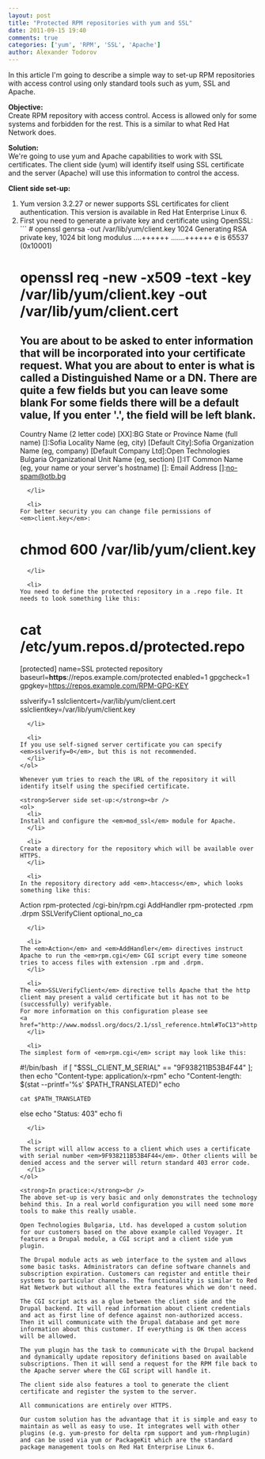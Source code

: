 ```yaml
---
layout: post
title: "Protected RPM repositories with yum and SSL"
date: 2011-09-15 19:40
comments: true
categories: ['yum', 'RPM', 'SSL', 'Apache']
author: Alexander Todorov
---
```


In this article I'm going to describe a simple way to set-up RPM repositories with access control using only standard tools such as yum, SSL and Apache.

<strong>Objective:</strong><br />
Create RPM repository with access control. Access is allowed only for some systems and forbidden for the rest. This is a similar to what Red Hat Network does. 

<strong>Solution:</strong><br />
We're going to use yum and Apache capabilities to work with SSL certificates. The client side (yum) will identify itself using SSL certificate and the server (Apache) will use this information to control the access.

<strong>Client side set-up:</strong><br />
<ol>
  <li>
Yum version 3.2.27 or newer supports SSL certificates for client authentication. This version is available in Red Hat Enterprise Linux 6. 
  </li>

  <li>
First you need to generate a private key and certificate using OpenSSL:
```
# openssl genrsa -out /var/lib/yum/client.key 1024
Generating RSA private key, 1024 bit long modulus
....++++++
.......++++++
e is 65537 (0x10001)

# openssl req -new -x509 -text -key /var/lib/yum/client.key -out /var/lib/yum/client.cert
You are about to be asked to enter information that will be incorporated
into your certificate request.
What you are about to enter is what is called a Distinguished Name or a DN.
There are quite a few fields but you can leave some blank
For some fields there will be a default value,
If you enter '.', the field will be left blank.
-----
Country Name (2 letter code) [XX]:BG
State or Province Name (full name) []:Sofia
Locality Name (eg, city) [Default City]:Sofia
Organization Name (eg, company) [Default Company Ltd]:Open Technologies Bulgaria
Organizational Unit Name (eg, section) []:IT
Common Name (eg, your name or your server's hostname) []:
Email Address []:no-spam@otb.bg
```
  </li>

  <li>
For better security you can change file permissions of <em>client.key</em>:
```
# chmod 600 /var/lib/yum/client.key
```
  </li>

  <li>
You need to define the protected repository in a .repo file. It needs to look something like this:
```
# cat /etc/yum.repos.d/protected.repo
[protected]
name=SSL protected repository
baseurl=<strong>https</strong>://repos.example.com/protected
enabled=1
gpgcheck=1
gpgkey=https://repos.example.com/RPM-GPG-KEY

sslverify=1
sslclientcert=/var/lib/yum/client.cert
sslclientkey=/var/lib/yum/client.key
```
  </li>

  <li>
If you use self-signed server certificate you can specify  <em>sslverify=0</em>, but this is not recommended.
  </li>
</ol>

Whenever yum tries to reach the URL of the repository it will identify itself using the specified certificate.

<strong>Server side set-up:</strong><br />
<ol>
  <li>
Install and configure the <em>mod_ssl</em> module for Apache.
  </li>

  <li>
Create a directory for the repository which will be available over HTTPS.
  </li>

  <li>
In the repository directory add <em>.htaccess</em>, which looks something like this:
```
Action rpm-protected /cgi-bin/rpm.cgi
AddHandler rpm-protected .rpm .drpm
SSLVerifyClient optional_no_ca
```
  </li>

  <li>
The <em>Action</em> and <em>AddHandler</em> directives instruct Apache to run the <em>rpm.cgi</em> CGI script every time someone tries to access files with extension .rpm and .drpm.
  </li>

  <li>
The <em>SSLVerifyClient</em> directive tells Apache that the http client may present a valid certificate but it has not to be (successfully) verifyable.
For more information on this configuration please see
<a href="http://www.modssl.org/docs/2.1/ssl_reference.html#ToC13">http://www.modssl.org/docs/2.1/ssl_reference.html#ToC13</a>.
  </li>

  <li>
The simplest form of <em>rpm.cgi</em> script may look like this:
```
#!/bin/bash
&nbsp;
if [ "$SSL_CLIENT_M_SERIAL" == "9F938211B53B4F44" ]; then
    echo "Content-type: application/x-rpm"
    echo "Content-length: $(stat --printf='%s' $PATH_TRANSLATED)"
    echo

    cat $PATH_TRANSLATED
else
    echo "Status: 403"
    echo
fi
```
  </li>

  <li>
The script will allow access to a client which uses a certificate with serial number <em>9F938211B53B4F44</em>. Other clients will be denied access and the server will return standard 403 error code.
  </li>
</ol>

<strong>In practice:</strong><br />
The above set-up is very basic and only demonstrates the technology behind this. In a real world configuration you will need some more tools to make this really usable. 

Open Technologies Bulgaria, Ltd. has developed a custom solution for our customers based on the above example called Voyager. It features a Drupal module, a CGI script and a client side yum plugin. 

The Drupal module acts as web interface to the system and allows some basic tasks. Administrators can define software channels and subscription expiration. Customers can register and entitle their systems to particular channels. The functionality is similar to Red Hat Network but without all the extra features which we don't need.

The CGI script acts as a glue between the client side and the Drupal backend. It will read information about client credentials and act as first line of defence against non-authorized access. Then it will communicate with the Drupal database and get more information about this customer. If everything is OK then access will be allowed. 

The yum plugin has the task to communicate with the Drupal backend and dynamically update repository definitions based on available subscriptions. Then it will send a request for the RPM file back to the Apache server where the CGI script will handle it.

The client side also features a tool to generate the client certificate and register the system to the server. 

All communications are entirely over HTTPS. 

Our custom solution has the advantage that it is simple and easy to maintain as well as easy to use. It integrates well with other plugins (e.g. yum-presto for delta rpm support and yum-rhnplugin) and can be used via yum or PackageKit which are the standard package management tools on Red Hat Enterprise Linux 6.
